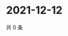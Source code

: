 # 2021-12-12

共 0 条

<!-- BEGIN WEIBO -->
<!-- 最后更新时间 Sun Dec 12 2021 21:19:34 GMT+0800 (China Standard Time) -->

<!-- END WEIBO -->

